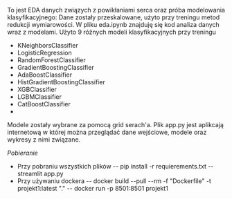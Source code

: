 To jest EDA danych związych z powikłaniami serca oraz próba modelowania klasyfikacyjnego:
Dane zostały przeskalowane, użyto przy treningu metod redukcji wymiarowości.
W pliku eda.ipynb znajduję się kod analiza danych wraz z modelami.
Użyto 9 różnych modeli klasyfikacyjnych przy treningu
- KNeighborsClassifier
- LogisticRegression
- RandomForestClassifier
- GradientBoostingClassifier
- AdaBoostClassifier
- HistGradientBoostingClassifier
- XGBClassifier
- LGBMClassifier
- CatBoostClassifier
- 
Modele zostały wybrane za pomocą grid serach'a.
Plik app.py jest aplikcają internetową w której można przeglądać dane wejściowe, modele oraz wykresy z nimi związane.

*Pobieranie*
- Przy pobraniu wszystkich plików
  -- pip install -r requierements.txt
  -- streamlit app.py
- Przy używaniu dockera
  -- docker build --pull --rm -f "Dockerfile" -t projekt1:latest "."
  -- docker run -p 8501:8501 projekt1 
  
